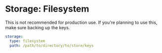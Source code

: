 # Storage: Filesystem

This is not recommended for production use. If you're planning to use this, make sure backing up the keys.

```yaml
storage:
  type: filesystem
  path: /path/to/directory/to/store/keys
```


